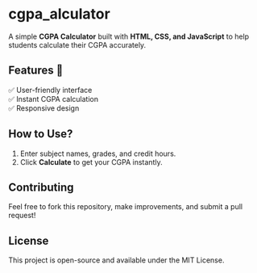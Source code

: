# cgpa_alculator



A simple **CGPA Calculator** built with **HTML, CSS, and JavaScript** to help students calculate their CGPA accurately.  

## Features 🌟  
✅ User-friendly interface  
✅ Instant CGPA calculation  
✅ Responsive design  

## How to Use?  
1. Enter subject names, grades, and credit hours.  
2. Click **Calculate** to get your CGPA instantly.  

## Contributing  
Feel free to fork this repository, make improvements, and submit a pull request!  

## License  
This project is open-source and available under the MIT License.  
